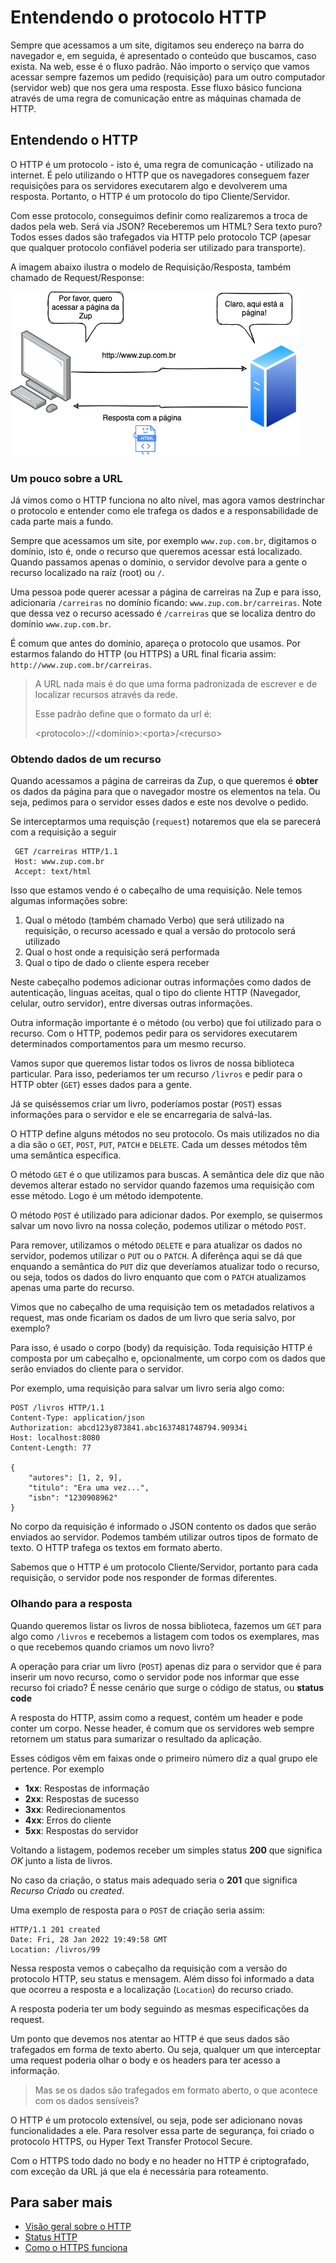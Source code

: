 # Entendendo o protocolo HTTP

Sempre que acessamos a um site, digitamos seu endereço na barra do navegador e, em seguida, é apresentado o conteúdo que buscamos, caso exista. Na web, esse é o fluxo padrão. Não importo o serviço que vamos acessar sempre fazemos um pedido (requisição) para um outro computador (servidor web) que nos gera uma resposta. Esse fluxo básico funciona através de uma regra de comunicação entre as máquinas chamada de HTTP.

## Entendendo o HTTP

O HTTP é um protocolo - isto é, uma regra de comunicação - utilizado na internet. É pelo utilizando o HTTP que os navegadores conseguem fazer requisições para os servidores executarem algo e devolverem uma resposta. Portanto, o HTTP é um protocolo do tipo Cliente/Servidor.

Com esse protocolo, conseguimos definir como realizaremos a troca de dados pela web. Será via JSON? Receberemos um HTML? Sera texto puro? Todos esses dados são trafegados via HTTP pelo protocolo TCP (apesar que qualquer protocolo confiável poderia ser utilizado para transporte).

A imagem abaixo ilustra o modelo de Requisição/Resposta, também chamado de Request/Response:

![Requisição e resposta](./imagens/request-response.png)

### Um pouco sobre a URL

Já vimos como o HTTP funciona no alto nível, mas agora vamos destrinchar o protocolo e entender como ele trafega os dados e a responsabilidade de cada parte mais a fundo.

Sempre que acessamos um site, por exemplo `www.zup.com.br`, digitamos o domínio, isto é, onde o recurso que queremos acessar está localizado. Quando passamos apenas o domínio, o servidor devolve para a gente o recurso localizado na raíz (root) ou `/`. 

Uma pessoa pode querer acessar a página de carreiras na Zup e para isso, adicionaria `/carreiras` no domínio ficando: `www.zup.com.br/carreiras`. Note que dessa vez o recurso acessado é `/carreiras` que se localiza dentro do domínio `www.zup.com.br`. 

É comum que antes do domínio, apareça o protocolo que usamos. Por estarmos falando do HTTP (ou HTTPS) a URL final ficaria assim: `http://www.zup.com.br/carreiras`. 

>
> A URL nada mais é do que uma forma padronizada de escrever e de localizar recursos através da rede.
>
> Esse padrão define que o formato da url é: 
>
> \<protocolo\>://\<domínio\>:\<porta\>/\<recurso\>
>


### Obtendo dados de um recurso

Quando acessamos a página de carreiras da Zup, o que queremos é **obter** os dados da página para que o navegador mostre os elementos na tela. Ou seja, pedimos para o servidor esses dados e este nos devolve o pedido. 

Se interceptarmos uma requisção (`request`) notaremos que ela se parecerá com a requisição a seguir

```
 GET /carreiras HTTP/1.1
 Host: www.zup.com.br
 Accept: text/html
```

Isso que estamos vendo é o cabeçalho de uma requisição. Nele temos algumas informações sobre:

1. Qual o método (também chamado Verbo) que será utilizado na requisição, o recurso acessado e qual a versão do protocolo será utilizado
1. Qual o host onde a requisição será performada
1. Qual o tipo de dado o cliente espera receber

Neste cabeçalho podemos adicionar outras informações como dados de autenticação, linguas aceitas, qual o tipo do cliente HTTP (Navegador, celular, outro servidor), entre diversas outras informações. 

Outra informação importante é o método (ou verbo) que foi utilizado para o recurso. Com o HTTP, podemos pedir para os servidores executarem determinados comportamentos para um mesmo recurso. 

Vamos supor que queremos listar todos os livros de nossa biblioteca particular. Para isso, pederiamos ter um recurso `/livros` e pedir para o HTTP obter (`GET`) esses dados para a gente.

Já se quiséssemos criar um livro, poderíamos postar (`POST`) essas informações para o servidor e ele se encarregaria de salvá-las. 

O HTTP define alguns métodos no seu protocolo. Os mais utilizados no dia a dia são o `GET`, `POST`, `PUT`, `PATCH` e `DELETE`. Cada um desses métodos têm uma semântica específica.


O método `GET` é o que utilizamos para buscas. A semântica dele diz que não devemos alterar estado no servidor quando fazemos uma requisição com esse método. Logo é um método idempotente.

O método `POST` é utilizado para adicionar dados. Por exemplo, se quisermos salvar um novo livro na nossa coleção, podemos utilizar o método `POST`. 

Para remover, utilizamos o método `DELETE` e para atualizar os dados no servidor, podemos utilizar o `PUT` ou o `PATCH`. A diferênça aqui se dá que enquando a semântica do `PUT` diz que deveríamos atualizar todo o recurso, ou seja, todos os dados do livro enquanto que com o `PATCH` atualizamos apenas uma parte do recurso.

Vimos que no cabeçalho de uma requisição tem os metadados relativos a request, mas onde ficariam os dados de um livro que seria salvo, por exemplo? 

Para isso, é usado o corpo (body) da requisição. Toda requisição HTTP é composta por um cabeçalho e, opcionalmente, um corpo com os dados que serão enviados do cliente para o servidor.

Por exemplo, uma requisição para salvar um livro seria algo como:

```
POST /livros HTTP/1.1
Content-Type: application/json
Authorization: abcd123y873841.abc1637481748794.90934i
Host: localhost:8080
Content-Length: 77

{
	"autores": [1, 2, 9],
	"titulo": "Era uma vez...",
	"isbn": "1230908962"
}
```

No corpo da requisição é informado o JSON contento os dados que serão enviados ao servidor. Podemos também utilizar outros tipos de formato de texto. O HTTP trafega os textos em formato aberto.

Sabemos que o HTTP é um protocolo Cliente/Servidor, portanto para cada requisição, o servidor pode nos responder de formas diferentes.

### Olhando para a resposta

Quando queremos listar os livros de nossa biblioteca, fazemos um `GET` para algo como `/livros` e recebemos a listagem com todos os exemplares, mas o que recebemos quando criamos um novo livro? 

A operação para criar um livro (`POST`) apenas diz para o servidor que é para inserir um novo recurso, como o servidor pode nos informar que esse recurso foi criado? É nesse cenário que surge o código de status, ou **status code**

A resposta do HTTP, assim como a request, contém um header e pode conter um corpo. Nesse header, é comum que os servidores web sempre retornem um status para sumarizar o resultado da aplicação. 

Esses códigos vêm em faixas onde o primeiro número diz a qual grupo ele pertence. Por exemplo

- **1xx**: Respostas de informação
- **2xx**: Respostas de sucesso
- **3xx**: Redirecionamentos
- **4xx**: Erros do cliente
- **5xx**: Respostas do servidor

Voltando a listagem, podemos receber um simples status **200** que significa *OK* junto a lista de livros. 

No caso da criação, o status mais adequado seria o **201** que significa *Recurso Criado* ou *created*.

Uma exemplo de resposta para o `POST` de criação seria assim:

```
HTTP/1.1 201 created 
Date: Fri, 28 Jan 2022 19:49:58 GMT
Location: /livros/99
```

Nessa resposta vemos o cabeçalho da requisição com a versão do protocolo HTTP, seu status e mensagem. Além disso foi informado a data que ocorreu a resposta e a localização (`Location`) do recurso criado.

A resposta poderia ter um body seguindo as mesmas especificações da request. 

Um ponto que devemos nos atentar ao HTTP é que seus dados são trafegados em forma de texto aberto. Ou seja, qualquer um que interceptar uma request poderia olhar o body e os headers para ter acesso a informação.

> Mas se os dados são trafegados em formato aberto, o que acontece com os dados sensíveis?

O HTTP é um protocolo extensível, ou seja, pode ser adicionano novas funcionalidades a ele. Para resolver essa parte de segurança, foi criado o protocolo HTTPS, ou Hyper Text Transfer Protocol Secure.

Com o HTTPS todo dado no body e no header no HTTP é criptografado, com exceção da URL já que ela é necessária para roteamento.

## Para saber mais

- [Visão geral sobre o HTTP](https://developer.mozilla.org/pt-BR/docs/Web/HTTP/Overview)
- [Status HTTP](https://httpstatusdogs.com/)
- [Como o HTTPS funciona](https://howhttps.works/pt-br/)
